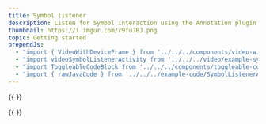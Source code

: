 ```yaml
---
title: Symbol listener
description: Listen for Symbol interaction using the Annotation plugin its and built-in listeners
thumbnail: https://i.imgur.com/r9fuJBJ.png
topic: Getting started
prependJs:
  - "import { VideoWithDeviceFrame } from '../../../components/video-with-device-frame'"
  - "import videoSymbolListenerActivity from '../../../video/example-symbol-listener-activity.mp4'"
  - "import ToggleableCodeBlock from '../../../components/toggleable-code-block'"
  - "import { rawJavaCode } from '../../../example-code/SymbolListenerActivity.js'"
---
```


{{
  <VideoWithDeviceFrame 
    videoFile={videoSymbolListenerActivity}
    rotation="horizontal"
    device="pixel-2"
  />
}}

<!-- Any notes about this example would go here.  -->

{{
  <ToggleableCodeBlock 
    java={rawJavaCode}
  />
}}